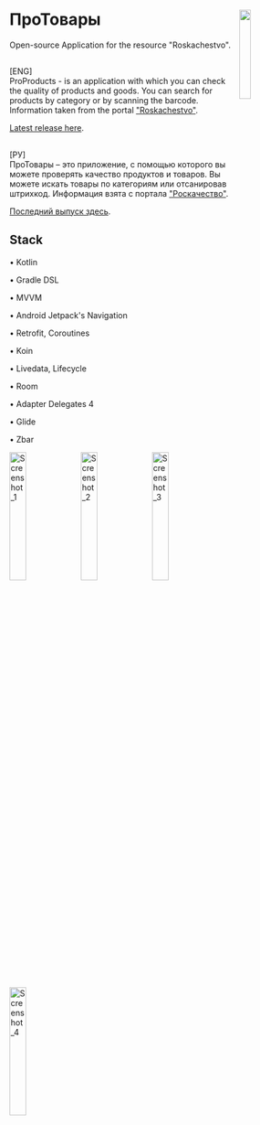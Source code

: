 # ПроТовары [<img src="https://www.gstatic.com/android/market_images/web/play_prism_hlock_2x.png" width="20%" align="right">](https://play.google.com/store/apps/details?id=com.zakrodionov.protovary)

Open-source Application for the resource "Roskachestvo".
##  
[ENG]  
ProProducts - is an application with which you can check the quality of products and goods. You can search for products by category or by scanning the barcode.
Information taken from the portal ["Roskachestvo"](https://rskrf.ru/).

[Latest release here](https://github.com/zakrodionov/ProTovary/releases).
##  
[РУ]   
ПроТовары – это приложение, с помощью которого вы можете проверять качество продуктов и товаров. Вы можете искать товары по категориям или отсанировав штрихкод.
Информация взята с портала ["Роскачество"](https://rskrf.ru/).

[Последний выпуск здесь](https://github.com/zakrodionov/ProTovary/releases).

## Stack
• Kotlin

• Gradle DSL

• MVVM

• Android Jetpack's Navigation

• Retrofit, Coroutines

• Koin

• Livedata, Lifecycle

• Room

• Adapter Delegates 4

• Glide

• Zbar

<img src="https://user-images.githubusercontent.com/27068529/112812730-1fe43900-9086-11eb-8d90-6036846d9260.jpg" alt="Screenshot_1" width="24%">  <img src="https://user-images.githubusercontent.com/27068529/112812811-338f9f80-9086-11eb-97d2-6283d5525fd3.jpg" alt="Screenshot_2" width="24%">
<img src="https://user-images.githubusercontent.com/27068529/112812825-37bbbd00-9086-11eb-9bb7-7a919f50f850.jpg" alt="Screenshot_3" width="24%">  <img src="https://user-images.githubusercontent.com/27068529/112812834-3a1e1700-9086-11eb-8718-dc9fc77a9f07.jpg" alt="Screenshot_4" width="24%">

